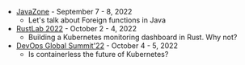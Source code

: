 
- [JavaZone](https://2022.javazone.no/) - September 7 - 8, 2022
  - Let's talk about Foreign functions in Java
- [RustLab 2022](https://rustlab.it/) - October 2 - 4, 2022
  - Building a Kubernetes monitoring dashboard in Rust. Why not?
- [DevOps Global Summit'22](https://events.geekle.us/devops/) - October 4 - 5, 2022
  - Is containerless the future of Kubernetes?
